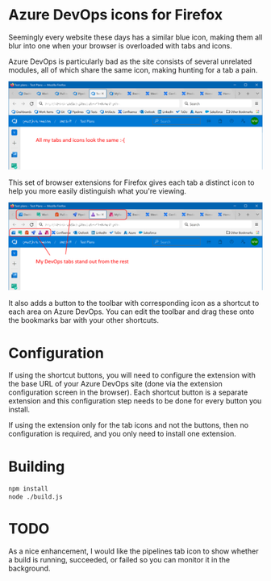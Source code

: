 # Azure DevOps icons for Firefox

Seemingly every website these days has a similar blue icon, making them all blur into one when your browser is overloaded with tabs and icons.

Azure DevOps is particularly bad as the site consists of several unrelated modules, all of which share the same icon, making hunting for a tab a pain.

![Lots of common websites have similar blue icons making tabs and bookmarks harder to distinguish](doc/before.png)

This set of browser extensions for Firefox gives each tab a distinct icon to help you more easily distinguish what you're viewing.

![Now the the DevOps icons are colour-coded](doc/after.png)

It also adds a button to the toolbar with corresponding icon as a shortcut to each area on Azure DevOps. You can edit the toolbar and drag these onto the bookmarks bar with your other shortcuts.

# Configuration
If using the shortcut buttons, you will need to configure the extension with the base URL of your Azure DevOps site (done via the extension configuration screen in the browser). Each shortcut button is a separate extension and this configuration step needs to be done for every button you install.

If using the extension only for the tab icons and not the buttons, then no configuration is required, and you only need to install one extension.

# Building
```
npm install
node ./build.js
```

# TODO
As a nice enhancement, I would like the pipelines tab icon to show whether a build is running, succeeded, or failed so you can monitor it in the background.
